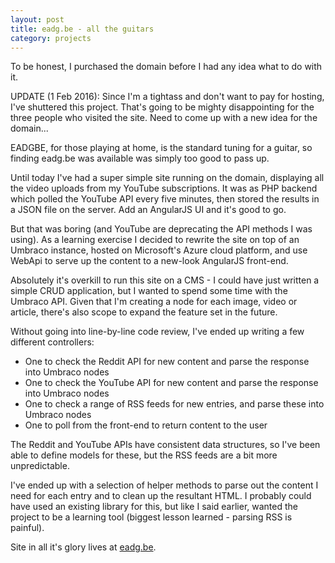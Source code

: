 ```yaml
---
layout: post
title: eadg.be - all the guitars
category: projects
---
```


To be honest, I purchased the domain before I had any idea what to do with it.

UPDATE (1 Feb 2016): Since I'm a tightass and don't want to pay for hosting, I've shuttered this project. That's going to be mighty disappointing for the three people who visited the site. Need to come up with a new idea for the domain...

EADGBE, for those playing at home, is the standard tuning for a guitar, so finding eadg.be was available was simply too good to pass up.

Until today I've had a super simple site running on the domain, displaying all the video uploads from my YouTube subscriptions. It was as PHP backend which polled the YouTube API every five minutes, then stored the results in a JSON file on the server. Add an AngularJS UI and it's good to go.

But that was boring (and YouTube are deprecating the API methods I was using). As a learning exercise I decided to rewrite the site on top of an Umbraco instance, hosted on Microsoft's Azure cloud platform, and use WebApi to serve up the content to a new-look AngularJS front-end.

Absolutely it's overkill to run this site on a CMS - I could have just written a simple CRUD application, but I wanted to spend some time with the Umbraco API. Given that I'm creating a node for each image, video or article, there's also scope to expand the feature set in the future.

Without going into line-by-line code review, I've ended up writing a few different controllers:

- One to check the Reddit API for new content and parse the response into Umbraco nodes
- One to check the YouTube API for new content and parse the response into Umbraco nodes
- One to check a range of RSS feeds for new entries, and parse these into Umbraco nodes
- One to poll from the front-end to return content to the user

The Reddit and YouTube APIs have consistent data structures, so I've been able to define models for these, but the RSS feeds are a bit more unpredictable.

I've ended up with a selection of helper methods to parse out the content I need for each entry and to clean up the resultant HTML. I probably could have used an existing library for this, but like I said earlier, wanted the project to be a learning tool (biggest lesson learned - parsing RSS is painful).

Site in all it's glory lives at [eadg.be](http://eadg.be).
